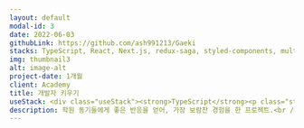 ```yaml
---
layout: default
modal-id: 3
date: 2022-06-03
githubLink: https://github.com/ash991213/Gaeki
stacks: TypeScript, React, Next.js, redux-saga, styled-components, multer, expo, AWS-EC2, nginx, sequelize
img: thumbnail3
alt: image-alt
project-date: 1개월
client: Academy
title: 개발자 키우기
useStack: <div class="useStack"><strong>TypeScript</strong><p class="stackDesc">Front 데이터에 타입을 명시해 디버그에 용이하게 사용.</p><strong>React</strong><p class="stackDesc">Front 프레임워크로 React 를 채택. 컴포넌트 LifeCycle 토대로 화면 개발.</p><strong>Next.js, redux-saga</strong><p class="stackDesc">Front 라우터 구성 및 Api 비동기요청을 위해 사용. </p><strong>AWS-EC2, Expo</strong><p class="stackDesc">Back, Front 서버를 각각 ec2에 배포, 앱 실행을 위해 expo 로 .abb 빌드  </p></div>
description: 학원 동기들에게 좋은 반응을 얻어, 가장 보람찬 경험을 한 프로젝트.<br />클리커/방치 형식의 웹 게임을 만드는 것이 목표였으며, 플레이스토어에 출시.<br />캐릭터 및 배경 등 게임 소스를 비트맵으로 직접 제작한것이 특별한 경험.
---
```

